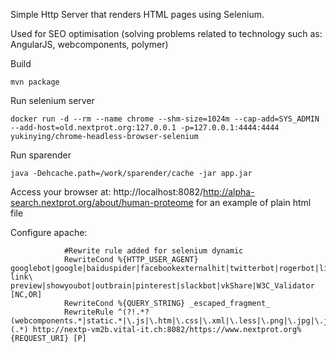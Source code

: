 Simple Http Server that renders HTML pages using Selenium.

Used for SEO optimisation (solving problems related to technology such as: AngularJS, webcomponents, polymer)


Build
```
mvn package
```

Run selenium server
```shell 
docker run -d --rm --name chrome --shm-size=1024m --cap-add=SYS_ADMIN --add-host=old.nextprot.org:127.0.0.1 -p=127.0.0.1:4444:4444   yukinying/chrome-headless-browser-selenium
```
Run sparender
```
java -Dehcache.path=/work/sparender/cache -jar app.jar
```

Access your browser at: http://localhost:8082/http://alpha-search.nextprot.org/about/human-proteome for an example of plain html file


Configure apache:
```shell
            #Rewrite rule added for selenium dynamic
            RewriteCond %{HTTP_USER_AGENT} googlebot|google|baiduspider|facebookexternalhit|twitterbot|rogerbot|linkedinbot|embedly|quora\ link\ preview|showyoubot|outbrain|pinterest|slackbot|vkShare|W3C_Validator [NC,OR]
            RewriteCond %{QUERY_STRING} _escaped_fragment_
            RewriteRule ^(?!.*?(webcomponents.*|static.*|\.js|\.htm|\.css|\.xml|\.less|\.png|\.jpg|\.jpeg|\.gif|\.pdf|\.doc|\.txt|\.ico|\.rss|\.zip|\.mp3|\.rar|\.exe|\.wmv|\.doc|\.avi|\.ppt|\.mpg|\.mpeg|\.tif|\.wav|\.mov|\.psd|\.ai|\.xls|\.mp4|\.m4a|\.swf|\.dat|\.dmg|\.iso|\.flv|\.m4v|\.torrent|\.ttf|\.woff))(.*) http://nextp-vm2b.vital-it.ch:8082/https://www.nextprot.org%{REQUEST_URI} [P]

```